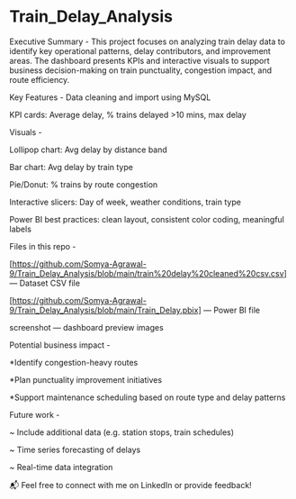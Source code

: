 # Train_Delay_Analysis

Executive Summary - This project focuses on analyzing train delay data to identify key operational patterns, delay contributors, and improvement areas. The dashboard presents KPIs and interactive visuals to support business decision-making on train punctuality, congestion impact, and route efficiency.


Key Features - Data cleaning and import using MySQL

KPI cards: Average delay, % trains delayed >10 mins, max delay


Visuals -

Lollipop chart: Avg delay by distance band

Bar chart: Avg delay by train type

Pie/Donut: % trains by route congestion

Interactive slicers: Day of week, weather conditions, train type

Power BI best practices: clean layout, consistent color coding, meaningful labels

Files in this repo -

[https://github.com/Somya-Agrawal-9/Train_Delay_Analysis/blob/main/train%20delay%20cleaned%20csv.csv] — Dataset CSV file

[https://github.com/Somya-Agrawal-9/Train_Delay_Analysis/blob/main/Train_Delay.pbix] — Power BI file

screenshot — dashboard preview images

Potential business impact -

*Identify congestion-heavy routes

*Plan punctuality improvement initiatives

*Support maintenance scheduling based on route type and delay patterns

Future work -

~ Include additional data (e.g. station stops, train schedules)

~ Time series forecasting of delays

~ Real-time data integration

📬 Feel free to connect with me on LinkedIn or provide feedback!
